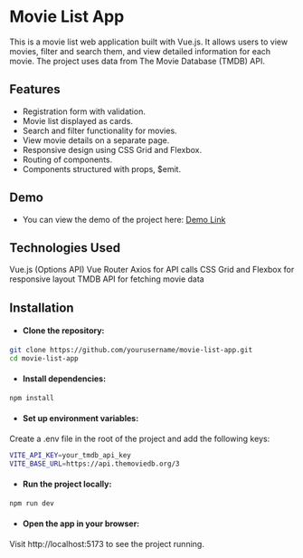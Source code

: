 # Movie List App
This is a movie list web application built with Vue.js. It allows users to view movies, filter and search them, and view detailed information for each movie. The project uses data from The Movie Database (TMDB) API.

## Features
- Registration form with validation.
- Movie list displayed as cards.
- Search and filter functionality for movies.
- View movie details on a separate page.
- Responsive design using CSS Grid and Flexbox.
- Routing of components.
- Components structured with props, $emit.

## Demo
- You can view the demo of the project here: [Demo Link](https://vue-movies-list-barkovska.netlify.app/)

## Technologies Used
Vue.js (Options API)
Vue Router
Axios for API calls
CSS Grid and Flexbox for responsive layout
TMDB API for fetching movie data

## Installation
- #### Clone the repository:
```bash
git clone https://github.com/yourusername/movie-list-app.git
cd movie-list-app
```

- #### Install dependencies:
```bash
npm install
```

- #### Set up environment variables:
Create a .env file in the root of the project and add the following keys:
```bash
VITE_API_KEY=your_tmdb_api_key
VITE_BASE_URL=https://api.themoviedb.org/3
```

- #### Run the project locally:
```bash
npm run dev
```

- #### Open the app in your browser:
Visit http://localhost:5173 to see the project running.

